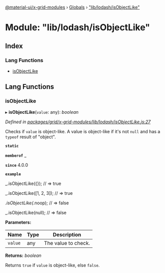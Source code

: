 [@material-ui/x-grid-modules](../README.md) › [Globals](../globals.md) › ["lib/lodash/isObjectLike"](_lib_lodash_isobjectlike_.md)

# Module: "lib/lodash/isObjectLike"

## Index

### Lang Functions

* [isObjectLike](_lib_lodash_isobjectlike_.md#isobjectlike)

## Lang Functions

###  isObjectLike

▸ **isObjectLike**(`value`: any): *boolean*

*Defined in [packages/grid/x-grid-modules/lib/lodash/isObjectLike.js:27](https://github.com/mui-org/material-ui-x/blob/a679779/packages/grid/x-grid-modules/lib/lodash/isObjectLike.js#L27)*

Checks if `value` is object-like. A value is object-like if it's not `null`
and has a `typeof` result of "object".

**`static`** 

**`memberof`** _

**`since`** 4.0.0

**`example`** 

_.isObjectLike({});
// => true

_.isObjectLike([1, 2, 3]);
// => true

_.isObjectLike(_.noop);
// => false

_.isObjectLike(null);
// => false

**Parameters:**

Name | Type | Description |
------ | ------ | ------ |
`value` | any | The value to check. |

**Returns:** *boolean*

Returns `true` if `value` is object-like, else `false`.
